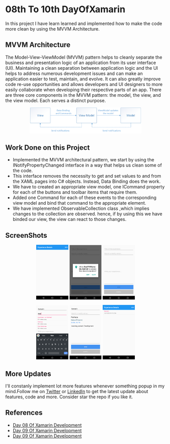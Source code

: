 # 08th To 10th DayOfXamarin
In this project I have learn learned and implemented how to make the code more clean by using the MVVM Architecture.

## MVVM Architecture
The Model-View-ViewModel (MVVM) pattern helps to cleanly separate the business and presentation logic of an application from its user interface (UI). Maintaining a clean separation between application logic and the UI helps to address numerous development issues and can make an application easier to test, maintain, and evolve. It can also greatly improve code re-use opportunities and allows developers and UI designers to more easily collaborate when developing their respective parts of an app.
There are three core components in the MVVM pattern: the model, the view, and the view model. Each serves a distinct purpose.

<p align="center">
<img src="https://github.com/shankarmadeshvaran/Xamarin_MVVM/blob/master/ScreenShots/mvvm.png" width="70%" height="70%"/> 
</p>

## Work Done on this Project
- Implemented the MVVM architectural pattern, we start by using the INotifyPropertyChanged interface in a way that helps us clean some of the code. 
- This interface removes the necessity to get and set values to and from the XAML pages into C# objects. Instead, Data Binding does the work.
- We have to created an appropriate view model, one ICommand property for each of the buttons and toolbar items that require them. 
- Added one Command for each of these events to the corresponding view model and bind that command to the appropriate element.
- We have implemented ObservableCollection<T> class ,which implies changes to the collection are observed. hence, if by using this we have binded our view, the view can react to those changes.

## ScreenShots 

<p align="center">
<img src="https://github.com/shankarmadeshvaran/10DaysOfXamarin/blob/master/Day8To10OfXamarin/ScreenShots/Screen1.png" width="20%" height="25%"/>
<img src="https://github.com/shankarmadeshvaran/10DaysOfXamarin/blob/master/Day8To10OfXamarin/ScreenShots/Screen2.png" width="20%" height="25%"/>
<img src="https://github.com/shankarmadeshvaran/10DaysOfXamarin/blob/master/Day8To10OfXamarin/ScreenShots/Screen3.png" width="20%" height="25%"/>
</p>

<p align="center">
<img src="https://github.com/shankarmadeshvaran/10DaysOfXamarin/blob/master/Day8To10OfXamarin/ScreenShots/Screen4.png" width="20%" height="25%"/>
<img src="https://github.com/shankarmadeshvaran/10DaysOfXamarin/blob/master/Day8To10OfXamarin/ScreenShots/Screen5.png" width="20%" height="25%"/>
<img src="https://github.com/shankarmadeshvaran/10DaysOfXamarin/blob/master/Day8To10OfXamarin/ScreenShots/Screen6.png" width="20%" height="25%"/>
</p>

## More Updates
I'll constanly implement lot more features whenever something popup in my mind.Follow me on [Twitter](https://twitter.com/Shankar__am) or [LinkedIn](https://www.linkedin.com/in/shankar-mathesh) to get the latest update about features, code and more. Consider star the repo if you like it. 

## References
- [Day 08 Of Xamarin Development](https://10daysofxamarin.blog/2019/03/07/day-8/)
- [Day 09 Of Xamarin Development](https://10daysofxamarin.blog/2019/03/07/day-9/)
- [Day 09 Of Xamarin Development](https://10daysofxamarin.blog/2019/03/07/day-10/)
